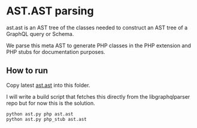 # AST.AST parsing
ast.ast is an AST tree of the classes needed to construct an AST tree of a GraphQL query or Schema.

We parse this meta AST to generate PHP classes in the PHP extension and PHP stubs for documentation purposes.

## How to run

Copy latest [ast.ast](https://github.com/graphql/libgraphqlparser/blob/master/ast/ast.ast) into this folder.

I will write a build script that fetches this directly from the libgraphqlparser repo but for now this is the solution.

```
python ast.py php ast.ast
python ast.py php_stub ast.ast
```